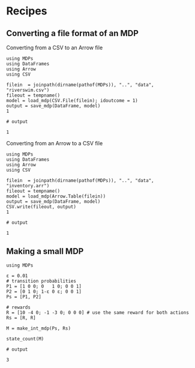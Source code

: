 # Recipes

## Converting a file format of an MDP

Converting from a CSV to an Arrow file
```jldoctest
using MDPs
using DataFrames
using Arrow
using CSV

filein  = joinpath(dirname(pathof(MDPs)), "..", "data", "riverswim.csv")
fileout = tempname() 
model = load_mdp(CSV.File(filein); idoutcome = 1)
output = save_mdp(DataFrame, model)
1

# output

1
```	   

Converting from an Arrow to a CSV file
```jldoctest
using MDPs
using DataFrames
using Arrow
using CSV

filein  = joinpath(dirname(pathof(MDPs)), "..", "data", "inventory.arr")
fileout = tempname()
model = load_mdp(Arrow.Table(filein))
output = save_mdp(DataFrame, model)
CSV.write(fileout, output)
1

# output

1
```

## Making a small MDP

```jldoctest
using MDPs

ε = 0.01
# transition probabilities
P1 = [1 0 0; 0   1 0; 0 0 1]
P2 = [0 1 0; 1-ε 0 ε; 0 0 1]
Ps = [P1, P2]

# rewards
R = [10 -4 0; -1 -3 0; 0 0 0] # use the same reward for both actions
Rs = [R, R]

M = make_int_mdp(Ps, Rs)

state_count(M)

# output 

3
```
